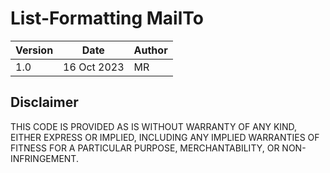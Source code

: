 # List-Formatting MailTo


| Version | Date | Author|
|-----|-----|-----|
|1.0|16 Oct 2023 | MR |

## Disclaimer

THIS CODE IS PROVIDED AS IS WITHOUT WARRANTY OF ANY KIND, EITHER EXPRESS OR IMPLIED, INCLUDING ANY IMPLIED WARRANTIES OF FITNESS FOR A PARTICULAR PURPOSE, MERCHANTABILITY, OR NON-INFRINGEMENT.
